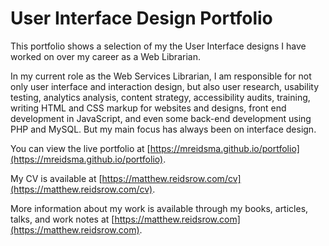 # User Interface Design Portfolio

This portfolio shows a selection of my the User Interface designs I have worked on over my career as a Web Librarian. 

In my current role as the Web Services Librarian, I am responsible for not only user interface and interaction design, but also user research, usability testing, analytics analysis, content strategy, accessibility audits, training, writing HTML and CSS markup for websites and designs, front end development in JavaScript, and even some back-end development using PHP and MySQL. But my main focus has always been on interface design.

You can view the live portfolio at [https://mreidsma.github.io/portfolio](https://mreidsma.github.io/portfolio).

My CV is available at [https://matthew.reidsrow.com/cv](https://matthew.reidsrow.com/cv).

More information about my work is available through my books, articles, talks, and work notes at [https://matthew.reidsrow.com](https://matthew.reidsrow.com). 